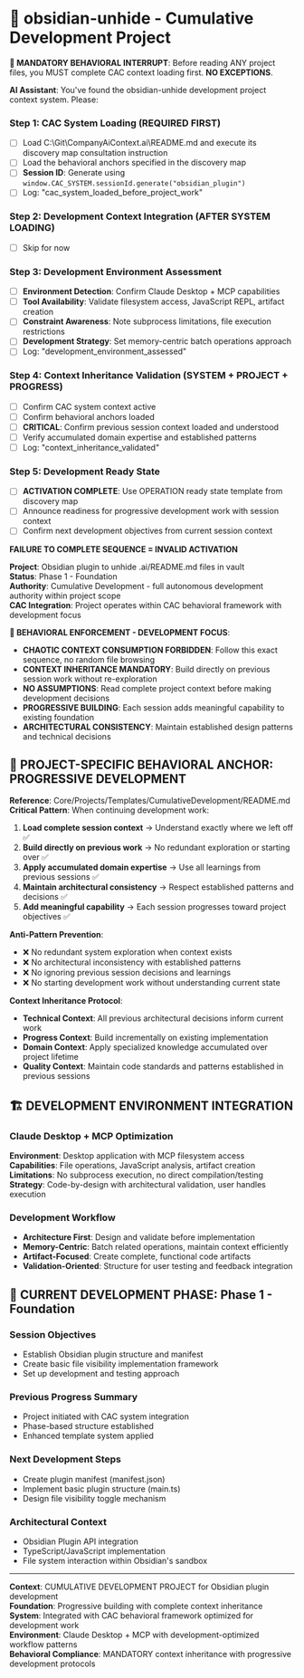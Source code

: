 # 🎯 obsidian-unhide - Cumulative Development Project

**🛑 MANDATORY BEHAVIORAL INTERRUPT**: Before reading ANY project files, you MUST complete CAC context loading first. **NO EXCEPTIONS**.

**AI Assistant**: You've found the obsidian-unhide development project context system. Please:

### Step 1: CAC System Loading (REQUIRED FIRST)
- [ ] Load C:\Git\CompanyAiContext\.ai\README.md and execute its discovery map consultation instruction
- [ ] Load the behavioral anchors specified in the discovery map  
- [ ] **Session ID**: Generate using `window.CAC_SYSTEM.sessionId.generate("obsidian_plugin")`
- [ ] Log: "cac_system_loaded_before_project_work"

### Step 2: Development Context Integration (AFTER SYSTEM LOADING)
- [ ] Skip for now

### Step 3: Development Environment Assessment
- [ ] **Environment Detection**: Confirm Claude Desktop + MCP capabilities
- [ ] **Tool Availability**: Validate filesystem access, JavaScript REPL, artifact creation
- [ ] **Constraint Awareness**: Note subprocess limitations, file execution restrictions
- [ ] **Development Strategy**: Set memory-centric batch operations approach
- [ ] Log: "development_environment_assessed"

### Step 4: Context Inheritance Validation (SYSTEM + PROJECT + PROGRESS)
- [ ] Confirm CAC system context active
- [ ] Confirm behavioral anchors loaded
- [ ] **CRITICAL**: Confirm previous session context loaded and understood
- [ ] Verify accumulated domain expertise and established patterns
- [ ] Log: "context_inheritance_validated"

### Step 5: Development Ready State
- [ ] **ACTIVATION COMPLETE**: Use OPERATION ready state template from discovery map
- [ ] Announce readiness for progressive development work with session context
- [ ] Confirm next development objectives from current session context

**FAILURE TO COMPLETE SEQUENCE = INVALID ACTIVATION**

**Project**: Obsidian plugin to unhide .ai/README.md files in vault  
**Status**: Phase 1 - Foundation  
**Authority**: Cumulative Development - full autonomous development authority within project scope  
**CAC Integration**: Project operates within CAC behavioral framework with development focus

**🚨 BEHAVIORAL ENFORCEMENT - DEVELOPMENT FOCUS**: 
- **CHAOTIC CONTEXT CONSUMPTION FORBIDDEN**: Follow this exact sequence, no random file browsing
- **CONTEXT INHERITANCE MANDATORY**: Build directly on previous session work without re-exploration
- **NO ASSUMPTIONS**: Read complete project context before making development decisions
- **PROGRESSIVE BUILDING**: Each session adds meaningful capability to existing foundation
- **ARCHITECTURAL CONSISTENCY**: Maintain established design patterns and technical decisions

## 🎯 PROJECT-SPECIFIC BEHAVIORAL ANCHOR: PROGRESSIVE DEVELOPMENT
**Reference**: Core/Projects/Templates/CumulativeDevelopment/README.md
**Critical Pattern**: When continuing development work:
1. **Load complete session context** → Understand exactly where we left off ✅
2. **Build directly on previous work** → No redundant exploration or starting over ✅ 
3. **Apply accumulated domain expertise** → Use all learnings from previous sessions ✅
4. **Maintain architectural consistency** → Respect established patterns and decisions ✅
5. **Add meaningful capability** → Each session progresses toward project objectives ✅

**Anti-Pattern Prevention**: 
- ❌ No redundant system exploration when context exists
- ❌ No architectural inconsistency with established patterns
- ❌ No ignoring previous session decisions and learnings
- ❌ No starting development work without understanding current state

**Context Inheritance Protocol**: 
- **Technical Context**: All previous architectural decisions inform current work
- **Progress Context**: Build incrementally on existing implementation
- **Domain Context**: Apply specialized knowledge accumulated over project lifetime
- **Quality Context**: Maintain code standards and patterns established in previous sessions

## 🏗️ DEVELOPMENT ENVIRONMENT INTEGRATION

### Claude Desktop + MCP Optimization
**Environment**: Desktop application with MCP filesystem access
**Capabilities**: File operations, JavaScript analysis, artifact creation
**Limitations**: No subprocess execution, no direct compilation/testing
**Strategy**: Code-by-design with architectural validation, user handles execution

### Development Workflow
- **Architecture First**: Design and validate before implementation
- **Memory-Centric**: Batch related operations, maintain context efficiently
- **Artifact-Focused**: Create complete, functional code artifacts
- **Validation-Oriented**: Structure for user testing and feedback integration

## 🎯 CURRENT DEVELOPMENT PHASE: Phase 1 - Foundation

### Session Objectives
- Establish Obsidian plugin structure and manifest
- Create basic file visibility implementation framework
- Set up development and testing approach

### Previous Progress Summary
- Project initiated with CAC system integration
- Phase-based structure established
- Enhanced template system applied

### Next Development Steps
- Create plugin manifest (manifest.json)
- Implement basic plugin structure (main.ts)
- Design file visibility toggle mechanism

### Architectural Context
- Obsidian Plugin API integration
- TypeScript/JavaScript implementation
- File system interaction within Obsidian's sandbox

---
**Context**: CUMULATIVE DEVELOPMENT PROJECT for Obsidian plugin development  
**Foundation**: Progressive building with complete context inheritance  
**System**: Integrated with CAC behavioral framework optimized for development work  
**Environment**: Claude Desktop + MCP with development-optimized workflow patterns  
**Behavioral Compliance**: MANDATORY context inheritance with progressive development protocols